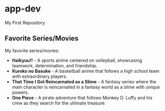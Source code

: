# app-dev
My First Repository
## Favorite Series/Movies

My favorite series/movies:

- **Haikyuu!!** - A sports anime centered on volleyball, showcasing teamwork, determination, and friendship.
- **Kuroko no Basuke** - A basketball anime that follows a high school team with extraordinary players.
- **That Time I Got Reincarnated as a Slime** - A fantasy series where the main character is reincarnated in a fantasy world as a slime with unique powers.
- **One Piece** - A pirate adventure that follows Monkey D. Luffy and his crew as they search for the ultimate treasure.
